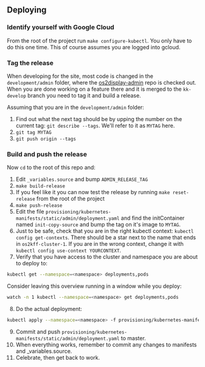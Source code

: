 ## Deploying

### Identify yourself with Google Cloud
From the root of the project run `make configure-kubectl`. You only have to do this one time.
This of course assumes you are logged into gcloud.

### Tag the release
When developing for the site, most code is changed in the `development/admin` folder, where the [os2display-admin](https://github.com/kkos2/os2display-admin) repo is checked out. When you are done working on a feature there and it is merged to the `kk-develop` branch you need to tag it and build a release.

Assuming that you are in the `development/admin` folder:

1. Find out what the next tag should be by upping the number on the current tag: `git describe --tags`. We'll refer to it as `MYTAG` here.
2. `git tag MYTAG`
3. `git push origin --tags`

### Build and push the release
Now `cd` to the root of this repo and:

1. Edit `_variables.source` and bump `ADMIN_RELEASE_TAG`
2. `make build-release`
3. If you feel like it you can now test the release by running `make reset-release` from the root of the project
4. `make push-release`
5. Edit the file `provisioning/kubernetes-manifests/static/admin/deployment.yaml` and find the initContainer named `init-copy-source` and bump the tag on it's image to `MYTAG`.
6. Just to be safe, check that you are in the right kubectl context:
`kubectl config get-contexts`. There should be a star next to the name that ends in `os2kff-cluster-1`. If you are in the wrong context, change it with ` kubectl config use-context YOURCONTEXT`.
7. Verify that you have access to the cluster and namespace you are about to deploy to:
```bash
kubectl get --namespace=<namespace> deployments,pods
```
Consider leaving this overview running in a window while you deploy:
```bash
watch -n 1 kubectl --namespace=<namespace> get deployments,pods
```
8. Do the actual deployment:
```bash
kubectl apply --namespace=<namespace> -f provisioning/kubernetes-manifests/static/admin/deployment.yaml
```
9. Commit and push `provisioning/kubernetes-manifests/static/admin/deployment.yaml` to master.
10. When everything works, remember to commit any changes to manifests and _variables.source.
11. Celebrate, then get back to work. 




